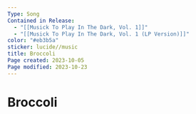 ```yaml
---
Type: Song
Contained in Release:
  - "[[Musick To Play In The Dark, Vol. 1]]"
  - "[[Musick To Play In The Dark, Vol. 1 (LP Version)]]"
color: "#eb3b5a"
sticker: lucide//music
title: Broccoli
Page created: 2023-10-05
Page modified: 2023-10-23
---
```

# Broccoli

